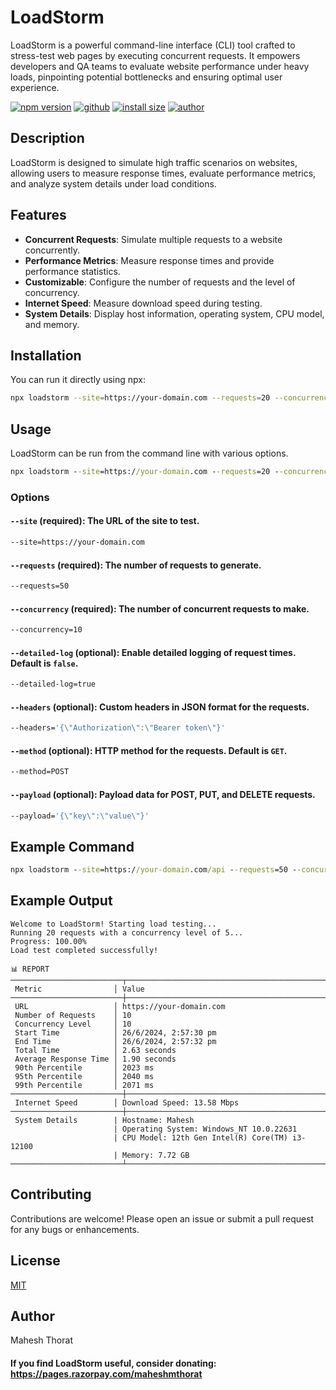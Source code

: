 # LoadStorm

LoadStorm is a powerful command-line interface (CLI) tool crafted to stress-test web pages by executing concurrent requests. It empowers developers and QA teams to evaluate website performance under heavy loads, pinpointing potential bottlenecks and ensuring optimal user experience.

[![npm version](https://img.shields.io/badge/npm-v1.0.18-blue?logo=nodedotjs&logoColor=white)](https://www.npmjs.com/package/loadstorm)
[![github](https://img.shields.io/badge/-Repository-black?logo=github)](https://github.com/maheshmthorat/loadstorm)
[![install size](https://img.shields.io/badge/install%20size-17%20kB-green?logo=files&logoColor=white)](https://www.npmjs.com/package/loadstorm)
[![author](https://img.shields.io/badge/author-Mahesh%20Thorat-purple)](https://maheshthorat.web.app/)

## Description

LoadStorm is designed to simulate high traffic scenarios on websites, allowing users to measure response times, evaluate performance metrics, and analyze system details under load conditions.

## Features

- **Concurrent Requests**: Simulate multiple requests to a website concurrently.
- **Performance Metrics**: Measure response times and provide performance statistics.
- **Customizable**: Configure the number of requests and the level of concurrency.
- **Internet Speed**: Measure download speed during testing.
- **System Details**: Display host information, operating system, CPU model, and memory.

## Installation

You can run it directly using npx:

```bash
npx loadstorm --site=https://your-domain.com --requests=20 --concurrency=5 --detailed-log=true
```

## Usage

LoadStorm can be run from the command line with various options.

```cmd
npx loadstorm --site=https://your-domain.com --requests=20 --concurrency=5 --detailed-log=true
```

### Options

#### `--site` (required): The URL of the site to test.

```bash
--site=https://your-domain.com
```

#### `--requests` (required): The number of requests to generate.

```bash
--requests=50
```

#### `--concurrency` (required): The number of concurrent requests to make.

```bash
--concurrency=10
```

#### `--detailed-log` (optional): Enable detailed logging of request times. Default is `false`.

```bash
--detailed-log=true
```

#### `--headers` (optional): Custom headers in JSON format for the requests.

```bash
--headers='{\"Authorization\":\"Bearer token\"}'
```

#### `--method` (optional): HTTP method for the requests. Default is `GET`.

```bash
--method=POST
```

#### `--payload` (optional): Payload data for POST, PUT, and DELETE requests.

```bash
--payload='{\"key\":\"value\"}'
```

## Example Command

```cmd
npx loadstorm --site=https://your-domain.com/api --requests=50 --concurrency=10 --headers="{\"Authorization\":\"Bearer token\"}" --method=POST --payload="{\"key\":\"value\"}"
```

## Example Output

```plaintext
Welcome to LoadStorm! Starting load testing...
Running 20 requests with a concurrency level of 5...
Progress: 100.00%
Load test completed successfully!

📊 REPORT
─────────────────────────┬──────────────────────────────────────────────────────
 Metric                │ Value
─────────────────────────┼──────────────────────────────────────────────────────
 URL                   │ https://your-domain.com
 Number of Requests    │ 10
 Concurrency Level     │ 10
 Start Time            │ 26/6/2024, 2:57:30 pm
 End Time              │ 26/6/2024, 2:57:32 pm
 Total Time            │ 2.63 seconds
 Average Response Time │ 1.90 seconds
 90th Percentile       │ 2023 ms
 95th Percentile       │ 2040 ms
 99th Percentile       │ 2071 ms
─────────────────────────┼──────────────────────────────────────────────────────
 Internet Speed        │ Download Speed: 13.58 Mbps
─────────────────────────┼──────────────────────────────────────────────────────
 System Details        | Hostname: Mahesh
                       | Operating System: Windows_NT 10.0.22631
                       | CPU Model: 12th Gen Intel(R) Core(TM) i3-12100
                       | Memory: 7.72 GB
─────────────────────────┴──────────────────────────────────────────────────────
```

## Contributing

Contributions are welcome! Please open an issue or submit a pull request for any bugs or enhancements.

## License

[MIT](LICENSE)

## Author

Mahesh Thorat

#### If you find LoadStorm useful, consider donating: https://pages.razorpay.com/maheshmthorat
